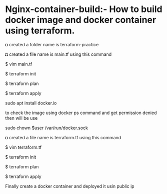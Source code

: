 # Nginx-container-build:- **How to build docker image and docker container using terraform.**

◘ created a folder name is terraform-practice

◘ created a file name is main.tf using this command

  $ vim main.tf

  $ terraform init

  $ terraform plan

  $ terraform apply

  sudo apt install docker.io

  to check the image using docker ps command and get permission denied then will be use

  sudo chown $user /var/run/docker.sock

◘ created a file name is terraform.tf using this command

  $ vim terraform.tf

  $ terraform init

  $ terraform plan

  $ terraform apply

  Finally create a docker container and deployed it usin public ip

